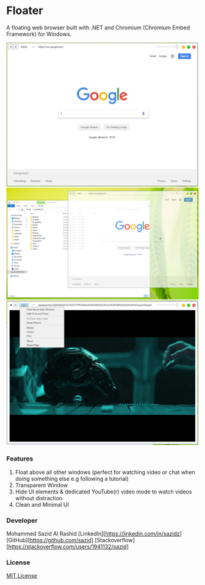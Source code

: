 # Floater
A floating web browser built with .NET and Chromium (Chromium Embed Framework) for Windows.

![Screenshot1](screenshots/1.jpg)
![Screenshot2](screenshots/2.png)
![Screenshot3](screenshots/3.png)

### Features
1. Float above all other windows (perfect for watching video or chat when doing something else e.g following a tutorial)
2. Transparent Window
3. Hide UI elements & dedicated YouTube(r) video mode to watch videos without distraction
4. Clean and Minimal UI

### Developer
Mohammed Sazid Al Rashid
[LinkedIn][https://linkedin.com/in/sazidz]
[GitHub][https://github.com/sazid]
[Stackoverflow][https://stackoverflow.com/users/1941132/sazid]

### License
[MIT License](LICENSE)
